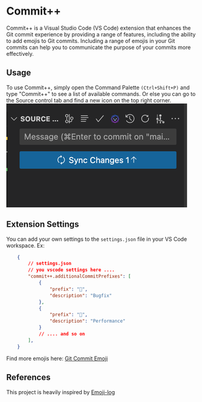 # Commit++
Commit++ is a Visual Studio Code (VS Code) extension that enhances the Git commit experience by providing a range of features, including the ability to add emojis to Git commits. Including a range of emojis in your Git commits can help you to communicate the purpose of your commits more effectively.

## Usage
To use Commit++, simply open the Command Palette `(Ctrl+Shift+P)` and type "Commit++" to see a list of available commands. 
Or else you can go to the Source control tab and find a new icon on the top right corner.
![Icon on the top right corner](https://raw.githubusercontent.com/Sarath191181208/commit--/main/images/demo.png)

## Extension Settings

You can add your own settings to the `settings.json` file in your VS Code workspace.
Ex:

```json
    {
        // settings.json
        // you vscode settings here .... 
        "commit++.additionalCommitPrefixes": [
            {
                "prefix": "🐛",
                "description": "Bugfix"
            },
            {
                "prefix": "🚀",
                "description": "Performance"
            }
            // .... and so on
        ], 
    }
```
Find more emojis here:
[Git Commit Emoji](https://gist.github.com/parmentf/035de27d6ed1dce0b36a)

## References
This project is heavily inspired by [Emoji-log](https://github.com/ahmadawais/Emoji-Log-VSCode)



